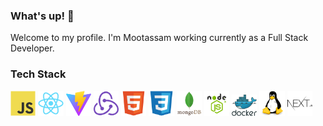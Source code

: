 <!-- BLOG-POST-LIST:START -->
### What's up! 👋

Welcome to my profile. I'm Mootassam working currently as a Full Stack Developer.

<!-- BLOG-POST-LIST:START -->
<!-- BLOG-POST-LIST:START -->

### Tech Stack

<img src="javascript-original.svg" width="8%" height="8%"> <img src="react-original.svg" width="8%" height="8%">  <img src="vite.png" width="8%" height="8%">  <img src="redux-original.svg" width="8%" height="8%">     <img src="html5-original.svg" width="8%" height="8%">  <img src="css3-original.svg" width="8%" height="8%">    <img src="mongodb.svg" width="8%" height="8%"> <img src="node-js.png" width="8%" height="8%">  <img src="docker.svg" width="8%" height="8%">
 <img src="linux-1174928.svg" width="8%" height="8%">  <img src="nextjs.svg" width="8%" height="8%">

 

<!-- BLOG-POST-LIST:START -->
 
   
   

   
   
  
 
 
 
